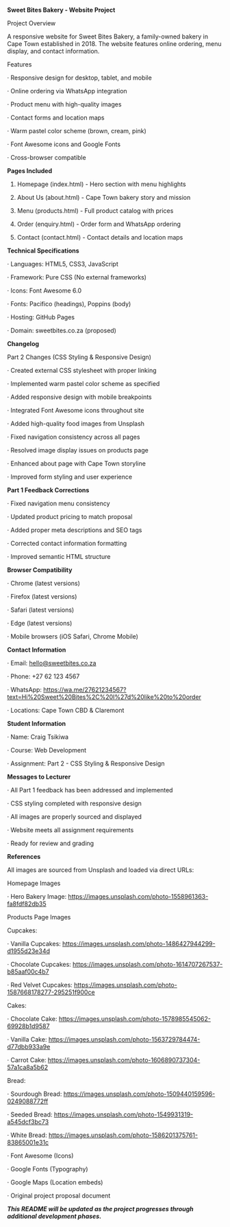 **Sweet Bites Bakery - Website Project**

Project Overview

A responsive website for Sweet Bites Bakery, a family-owned bakery in Cape Town established in 2018. The website features online ordering, menu display, and contact information.

Features

· Responsive design for desktop, tablet, and mobile

· Online ordering via WhatsApp integration

· Product menu with high-quality images

· Contact forms and location maps

· Warm pastel color scheme (brown, cream, pink)

· Font Awesome icons and Google Fonts

· Cross-browser compatible

**Pages Included**

1. Homepage (index.html) - Hero section with menu highlights
  
3. About Us (about.html) - Cape Town bakery story and mission
   
5. Menu (products.html) - Full product catalog with prices
   
7. Order (enquiry.html) - Order form and WhatsApp ordering
   
9. Contact (contact.html) - Contact details and location maps

**Technical Specifications**

· Languages: HTML5, CSS3, JavaScript

· Framework: Pure CSS (No external frameworks)

· Icons: Font Awesome 6.0

· Fonts: Pacifico (headings), Poppins (body)

· Hosting: GitHub Pages

· Domain: sweetbites.co.za (proposed)




**Changelog**

Part 2 Changes (CSS Styling & Responsive Design)

· Created external CSS stylesheet with proper linking

· Implemented warm pastel color scheme as specified

· Added responsive design with mobile breakpoints

· Integrated Font Awesome icons throughout site

· Added high-quality food images from Unsplash

· Fixed navigation consistency across all pages

· Resolved image display issues on products page

· Enhanced about page with Cape Town storyline

· Improved form styling and user experience



**Part 1 Feedback Corrections**

· Fixed navigation menu consistency

· Updated product pricing to match proposal

· Added proper meta descriptions and SEO tags

· Corrected contact information formatting

· Improved semantic HTML structure

**Browser Compatibility**

· Chrome (latest versions)

· Firefox (latest versions)

· Safari (latest versions)

· Edge (latest versions)

· Mobile browsers (iOS Safari, Chrome Mobile)



**Contact Information**

· Email: hello@sweetbites.co.za

· Phone: +27 62 123 4567

· WhatsApp: https://wa.me/27621234567?text=Hi%20Sweet%20Bites%2C%20I%27d%20like%20to%20order

· Locations: Cape Town CBD & Claremont

**Student Information**

· Name: Craig Tsikiwa

· Course: Web Development

· Assignment: Part 2 - CSS Styling & Responsive Design



**Messages to Lecturer**

· All Part 1 feedback has been addressed and implemented

· CSS styling completed with responsive design

· All images are properly sourced and displayed

· Website meets all assignment requirements

· Ready for review and grading



**References**

All images are sourced from Unsplash and loaded via direct URLs:

Homepage Images

· Hero Bakery Image: https://images.unsplash.com/photo-1558961363-fa8fdf82db35

Products Page Images

Cupcakes:

· Vanilla Cupcakes: https://images.unsplash.com/photo-1486427944299-d1955d23e34d

· Chocolate Cupcakes: https://images.unsplash.com/photo-1614707267537-b85aaf00c4b7

· Red Velvet Cupcakes: https://images.unsplash.com/photo-1587668178277-295251f900ce

Cakes:

· Chocolate Cake: https://images.unsplash.com/photo-1578985545062-69928b1d9587

· Vanilla Cake: https://images.unsplash.com/photo-1563729784474-d77dbb933a9e

· Carrot Cake: https://images.unsplash.com/photo-1606890737304-57a1ca8a5b62

Bread:

· Sourdough Bread: https://images.unsplash.com/photo-1509440159596-0249088772ff

· Seeded Bread: https://images.unsplash.com/photo-1549931319-a545dcf3bc73

· White Bread: https://images.unsplash.com/photo-1586201375761-83865001e31c


· Font Awesome (Icons)

· Google Fonts (Typography)

· Google Maps (Location embeds)

· Original project proposal document

***This README will be updated as the project progresses through additional development phases.***
